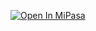 <a target="_blank" href="https://app.mipasa.com/projects/import/git?repo=https%3A%2F%2Fgithub.com%2FMiPasa%2Fezkl-examples&branch=main"><img src="https://app.mipasa.com/mipasa/open-in.svg" alt="Open In MiPasa"/></a>

